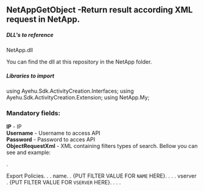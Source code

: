## NetAppGetObject -Return result according XML request in NetApp.

##### DLL's to reference
NetApp.dll  

You can find the dll at this repository in the NetApp folder.  

##### Libraries to import
using Ayehu.Sdk.ActivityCreation.Interfaces;
using Ayehu.Sdk.ActivityCreation.Extension;
using NetApp.My;  

### Mandatory fields:

**IP**					- IP  
**Username**			- Username to access API  
**Password**			- Password to acces API  
**ObjectRequestXml**	- XML containing filters types of search. Bellow you can see and example:  

<?xml version="1.0" encoding="UTF-8" standalone="no" ?>. 
<ObjectName>Export Policies</ObjectName>. 
<FilterItems>. 
	<FilterItem>. 
		<FilterName>name</FilterName>. 
		<Valueitems>. 
			<FilterValue>{PUT FILTER VALUE FOR `NAME` HERE}</FilterValue>. 
		</Valueitems>. 
	</FilterItem>. 
	<FilterItem>. 
		<FilterName>vserver</FilterName>  
		<Valueitems>. 
			<FilterValue>{PUT FILTER VALUE FOR `VSERVER` HERE}</FilterValue>. 
		</Valueitems>. 
	</FilterItem>. 
</FilterItems>. 

